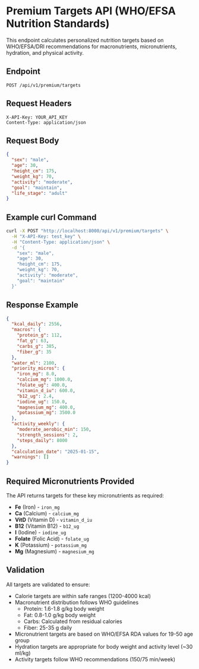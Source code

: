 # Premium Targets API (WHO/EFSA Nutrition Standards)

This endpoint calculates personalized nutrition targets based on WHO/EFSA/DRI recommendations for macronutrients, micronutrients, hydration, and physical activity.

## Endpoint

```
POST /api/v1/premium/targets
```

## Request Headers

```
X-API-Key: YOUR_API_KEY
Content-Type: application/json
```

## Request Body

```json
{
  "sex": "male",
  "age": 30,
  "height_cm": 175,
  "weight_kg": 70,
  "activity": "moderate",
  "goal": "maintain",
  "life_stage": "adult"
}
```

## Example curl Command

```bash
curl -X POST "http://localhost:8000/api/v1/premium/targets" \
  -H "X-API-Key: test_key" \
  -H "Content-Type: application/json" \
  -d '{
    "sex": "male",
    "age": 30,
    "height_cm": 175,
    "weight_kg": 70,
    "activity": "moderate",
    "goal": "maintain"
  }'
```

## Response Example

```json
{
  "kcal_daily": 2556,
  "macros": {
    "protein_g": 112,
    "fat_g": 63,
    "carbs_g": 385,
    "fiber_g": 35
  },
  "water_ml": 2100,
  "priority_micros": {
    "iron_mg": 8.0,
    "calcium_mg": 1000.0,
    "folate_ug": 400.0,
    "vitamin_d_iu": 600.0,
    "b12_ug": 2.4,
    "iodine_ug": 150.0,
    "magnesium_mg": 400.0,
    "potassium_mg": 3500.0
  },
  "activity_weekly": {
    "moderate_aerobic_min": 150,
    "strength_sessions": 2,
    "steps_daily": 8000
  },
  "calculation_date": "2025-01-15",
  "warnings": []
}
```

## Required Micronutrients Provided

The API returns targets for these key micronutrients as required:
- **Fe** (Iron) - `iron_mg`
- **Ca** (Calcium) - `calcium_mg`
- **VitD** (Vitamin D) - `vitamin_d_iu`
- **B12** (Vitamin B12) - `b12_ug`
- **I** (Iodine) - `iodine_ug`
- **Folate** (Folic Acid) - `folate_ug`
- **K** (Potassium) - `potassium_mg`
- **Mg** (Magnesium) - `magnesium_mg`

## Validation

All targets are validated to ensure:
- Calorie targets are within safe ranges (1200-4000 kcal)
- Macronutrient distribution follows WHO guidelines
  - Protein: 1.6-1.8 g/kg body weight
  - Fat: 0.8-1.0 g/kg body weight
  - Carbs: Calculated from residual calories
  - Fiber: 25-35 g daily
- Micronutrient targets are based on WHO/EFSA RDA values for 19-50 age group
- Hydration targets are appropriate for body weight and activity level (~30 ml/kg)
- Activity targets follow WHO recommendations (150/75 min/week)